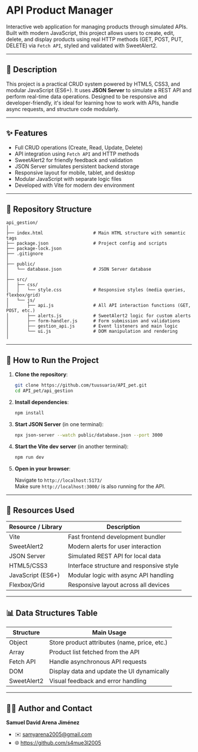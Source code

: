 # API Product Manager

Interactive web application for managing products through simulated APIs. Built with modern JavaScript, this project allows users to create, edit, delete, and display products using real HTTP methods (GET, POST, PUT, DELETE) via `Fetch API`, styled and validated with SweetAlert2.

---

## 📄 Description

This project is a practical CRUD system powered by HTML5, CSS3, and modular JavaScript (ES6+). It uses **JSON Server** to simulate a REST API and perform real-time data operations. Designed to be responsive and developer-friendly, it's ideal for learning how to work with APIs, handle async requests, and structure code modularly.

---

## ✨ Features

- Full CRUD operations (Create, Read, Update, Delete)  
- API integration using `Fetch API` and HTTP methods  
- SweetAlert2 for friendly feedback and validation  
- JSON Server simulates persistent backend storage  
- Responsive layout for mobile, tablet, and desktop  
- Modular JavaScript with separate logic files  
- Developed with Vite for modern dev environment  

---

## 📁 Repository Structure

```plaintext
api_gestion/
│
├── index.html                   # Main HTML structure with semantic tags
├── package.json                 # Project config and scripts
├── package-lock.json
├── .gitignore
│
├── public/
│   └── database.json            # JSON Server database
│
├── src/
│   ├── css/
│   │   └── style.css            # Responsive styles (media queries, flexbox/grid)
│   └── js/
│       ├── api.js               # All API interaction functions (GET, POST, etc.)
│       ├── alerts.js            # SweetAlert2 logic for custom alerts
│       ├── form-handler.js      # Form submission and validations
│       ├── gestion_api.js       # Event listeners and main logic
│       └── ui.js                # DOM manipulation and rendering
│
```

---

## 🚀 How to Run the Project

1. **Clone the repository**:

   ```bash
   git clone https://github.com/tuusuario/API_pet.git
   cd API_pet/api_gestion
   ```

2. **Install dependencies**:

   ```bash
   npm install
   ```

3. **Start JSON Server** (in one terminal):

   ```bash
   npx json-server --watch public/database.json --port 3000
   ```

4. **Start the Vite dev server** (in another terminal):

   ```bash
   npm run dev
   ```

5. **Open in your browser**:

   Navigate to `http://localhost:5173/`  
   Make sure `http://localhost:3000/` is also running for the API.

---

## 🔧 Resources Used

| Resource / Library | Description                              |
| ------------------ | ---------------------------------------- |
| Vite               | Fast frontend development bundler        |
| SweetAlert2        | Modern alerts for user interaction       |
| JSON Server        | Simulated REST API for local data        |
| HTML5/CSS3         | Interface structure and responsive style |
| JavaScript (ES6+)  | Modular logic with async API handling    |
| Flexbox/Grid       | Responsive layout across all devices     |

---

## 📊 Data Structures Table

| Structure   | Main Usage                                      |
| ----------- | ----------------------------------------------- |
| Object      | Store product attributes (name, price, etc.)    |
| Array       | Product list fetched from the API               |
| Fetch API   | Handle asynchronous API requests                |
| DOM         | Display data and update the UI dynamically      |
| SweetAlert2 | Visual feedback and error handling              |

---

## 👨‍💻 Author and Contact

**Samuel David Arena Jiménez**   
- ✉️ samyarena2005@gmail.com  
- 🌐 https://github.com/s4mue3l2005